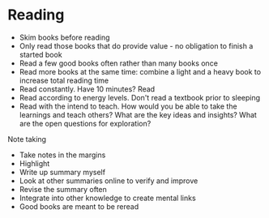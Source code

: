 # Reading
- Skim books before reading
- Only read those books that do provide value - no obligation to finish a started book
- Read a few good books often rather than many books once 
- Read more books at the same time: combine a light and a heavy book to increase total reading time 
- Read constantly. Have 10 minutes? Read 
- Read according to energy levels. Don't read a textbook prior to sleeping
- Read with the intend to teach. How would you be able to take the learnings and teach others? What are the key ideas and insights? What are the open questions for exploration? 



Note taking
- Take notes in the margins
- Highlight 
- Write up summary myself
- Look at other summaries online to verify and improve
- Revise the summary often 
- Integrate into other knowledge to create mental links
- Good books are meant to be reread